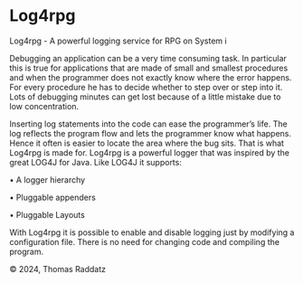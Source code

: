 # Log4rpg

Log4rpg - A powerful logging service for RPG on System i

Debugging an application can be a very time consuming task. In particular this is true for applications that are made of small and smallest procedures and when the programmer does not exactly know where the error happens. For every procedure he has to decide whether to step over or step into it. Lots of debugging minutes can get lost because of a little mistake due to low concentration.

Inserting log statements into the code can ease the programmer’s life. The log reflects the program flow and lets the programmer know what happens. Hence it often is easier to locate the area where the bug sits.
That is what Log4rpg is made for. Log4rpg is a powerful logger that was inspired by the great LOG4J for Java. Like LOG4J it supports:

•	A logger hierarchy

•	Pluggable appenders

•	Pluggable Layouts

With Log4rpg it is possible to enable and disable logging just by modifying a configuration file. There is no need for changing code and compiling the program.

© 2024, Thomas Raddatz
